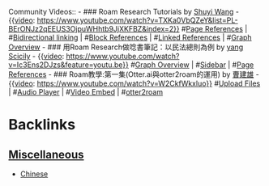 Community Videos::
    - ### Roam Research Tutorials by [Shuyi Wang](<Shuyi Wang.md>)
        - {{[video](<video.md>): https://www.youtube.com/watch?v=TXKa0VbQZeY&list=PL-BErONJz2qEEUS3OjpuWHhtb9JjXKFBZ&index=2}}
#[Page References](<Page References.md>) | #[Bidirectional linking](<Bidirectional linking.md>) | #[Block References](<Block References.md>) | #[Linked References](<Linked References.md>) | #[Graph Overview](<Graph Overview.md>)
    - ### 用Roam Research做唸書筆記：以民法總則為例 by [yang Scicily](<yang Scicily.md>)
        - {{[video](<video.md>): https://www.youtube.com/watch?v=Ic3Ens2DJzs&feature=youtu.be}}
#[Graph Overview](<Graph Overview.md>) | #[Sidebar](<Sidebar.md>) | #[Page References](<Page References.md>)
    - ### Roam教學:第一集(Otter.ai與otter2roam的運用) by [曹建雄](<曹建雄.md>)
        - {{[video](<video.md>): https://www.youtube.com/watch?v=W2CkfWkxluo}}
#[Upload Files](<Upload Files.md>) | #[Audio Player](<Audio Player.md>) | #[Video Embed](<Video Embed.md>) | #[otter2roam](<otter2roam.md>)

# Backlinks
## [Miscellaneous](<Miscellaneous.md>)
- [Chinese](<Chinese.md>)

